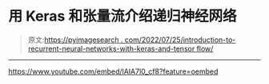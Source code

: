 # 用 Keras 和张量流介绍递归神经网络

> 原文:[https://pyimagesearch . com/2022/07/25/introduction-to-recurrent-neural-networks-with-keras-and-tensor flow/](https://pyimagesearch.com/2022/07/25/introduction-to-recurrent-neural-networks-with-keras-and-tensorflow/)

* * *

<https://www.youtube.com/embed/lAIA7l0_cf8?feature=oembed>
